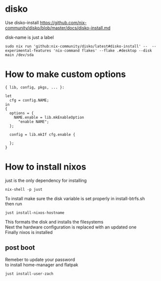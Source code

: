 # disko
Use disko-install 
https://github.com/nix-community/disko/blob/master/docs/disko-install.md

disk-name is just a label
```
sudo nix run 'github:nix-community/disko/latest#disko-install' --  --experimental-features 'nix-command flakes' --flake .#desktop --disk main /dev/sda
```

# How to make custom options
```
{ lib, config, pkgs, ... }:

let
  cfg = config.NAME;
in
{
  options = {
    NAME.enable = lib.mkEnableOption 
      "enable NAME";
  };

  config = lib.mkIf cfg.enable {

  };
}
```

# How to install nixos
just is the only dependency for installing
```
nix-shell -p just
```

To install make sure the disk variable is set properly in install-btrfs.sh \
then run
```
just install-nixos-hostname
```
This formats the disk and installs the filesystems \
Next the hardware configuration is replaced with an updated one \
Finally nixos is installed

## post boot
Remeber to update your password \
to install home-manager and flatpak
```
just install-user-zach
```
